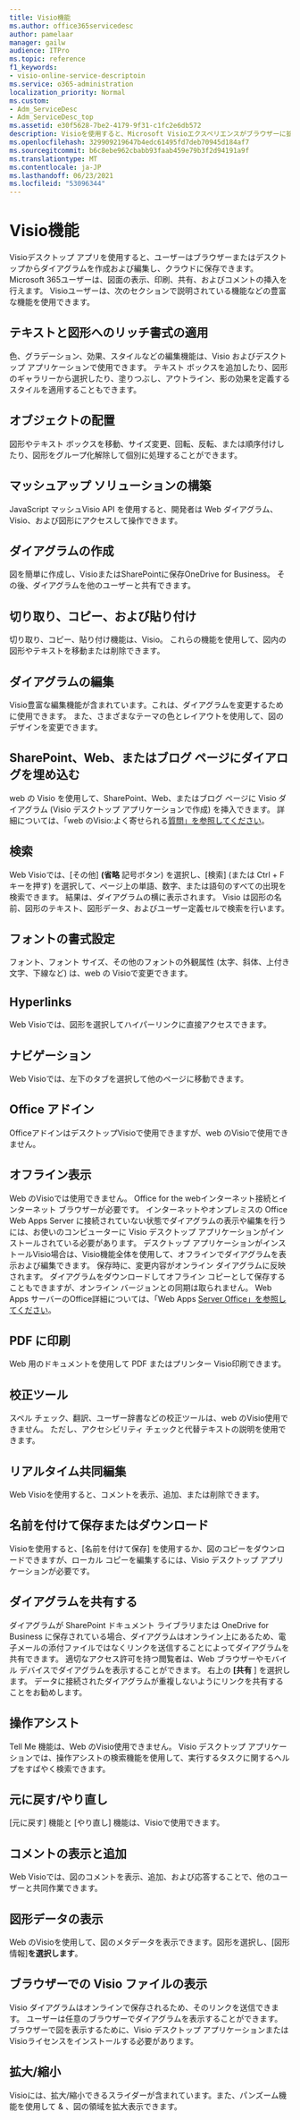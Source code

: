 ```yaml
---
title: Visio機能
ms.author: office365servicedesc
author: pamelaar
manager: gailw
audience: ITPro
ms.topic: reference
f1_keywords:
- visio-online-service-descriptoin
ms.service: o365-administration
localization_priority: Normal
ms.custom:
- Adm_ServiceDesc
- Adm_ServiceDesc_top
ms.assetid: e30f5628-7be2-4179-9f31-c1fc2e6db572
description: Visioを使用すると、Microsoft Visioエクスペリエンスがブラウザーに拡張され、クラウドに保存されたダイアグラムを作成および編集できます。 Microsoft 365ユーザーは、図面の表示、印刷、共有、およびコメントの挿入を行えます。
ms.openlocfilehash: 329909219647b4edc61495fd7deb70945d184af7
ms.sourcegitcommit: b6c8ebe962cbabb93faab459e79b3f2d94191a9f
ms.translationtype: MT
ms.contentlocale: ja-JP
ms.lasthandoff: 06/23/2021
ms.locfileid: "53096344"
---
```

# <a name="visio-features"></a>Visio機能

Visioデスクトップ アプリを使用すると、ユーザーはブラウザーまたはデスクトップからダイアグラムを作成および編集し、クラウドに保存できます。 Microsoft 365ユーザーは、図面の表示、印刷、共有、およびコメントの挿入を行えます。 Visioユーザーは、次のセクションで説明されている機能などの豊富な機能を使用できます。

## <a name="apply-rich-formatting-to-text-and-shapes"></a>テキストと図形へのリッチ書式の適用

色、グラデーション、効果、スタイルなどの編集機能は、Visio およびデスクトップ アプリケーションで使用できます。 テキスト ボックスを追加したり、図形のギャラリーから選択したり、塗りつぶし、アウトライン、影の効果を定義するスタイルを適用することもできます。

## <a name="arrange-objects"></a>オブジェクトの配置

図形やテキスト ボックスを移動、サイズ変更、回転、反転、または順序付けしたり、図形をグループ化解除して個別に処理することができます。

## <a name="build-mashup-solutions"></a>マッシュアップ ソリューションの構築

JavaScript マッシュVisio API を使用すると、開発者は Web ダイアグラム、Visio、および図形にアクセスして操作できます。

## <a name="create-diagrams"></a>ダイアグラムの作成

図を簡単に作成し、VisioまたはSharePointに保存OneDrive for Business。 その後、ダイアグラムを他のユーザーと共有できます。

## <a name="cut-copy-and-paste"></a>切り取り、コピー、および貼り付け

切り取り、コピー、貼り付け機能は、Visio。 これらの機能を使用して、図内の図形やテキストを移動または削除できます。

## <a name="edit-diagrams"></a>ダイアグラムの編集

Visio豊富な編集機能が含まれています。これは、ダイアグラムを変更するために使用できます。 また、さまざまなテーマの色とレイアウトを使用して、図のデザインを変更できます。

## <a name="embed-diagram-in-a-sharepoint-web-or-blog-page"></a>SharePoint、Web、またはブログ ページにダイアログを埋め込む

web の Visio を使用して、SharePoint、Web、またはブログ ページに Visio ダイアグラム (Visio デスクトップ アプリケーションで作成) を挿入できます。 詳細については、「web のVisio:よく寄せられる[質問」を参照してください](https://support.office.com/article/e6647040-2fca-42ec-9fa5-d16a4e39e0ee)。

## <a name="find"></a>検索

Web Visioでは、[その他] **(省略** 記号ボタン) を選択し、[検索] (または Ctrl + F キーを押す) を選択して、ページ上の単語、数字、または語句のすべての出現を検索できます。 結果は、ダイアグラムの横に表示されます。 Visio は図形の名前、図形のテキスト、図形データ、およびユーザー定義セルで検索を行います。

## <a name="font-formatting"></a>フォントの書式設定

フォント、フォント サイズ、その他のフォントの外観属性 (太字、斜体、上付き文字、下線など) は、web の Visioで変更できます。

## <a name="hyperlinks"></a>Hyperlinks

Web Visioでは、図形を選択してハイパーリンクに直接アクセスできます。

## <a name="navigation"></a>ナビゲーション

Web Visioでは、左下のタブを選択して他のページに移動できます。

## <a name="office-add-ins"></a>Office アドイン

OfficeアドインはデスクトップVisioで使用できますが、web のVisioで使用できません。

## <a name="offline-viewing"></a>オフライン表示

Web のVisioでは使用できません。 Office for the webインターネット接続とインターネット ブラウザーが必要です。 インターネットやオンプレミスの Office Web Apps Server に接続されていない状態でダイアグラムの表示や編集を行うには、お使いのコンピューターに Visio デスクトップ アプリケーションがインストールされている必要があります。 デスクトップ アプリケーションがインストールVisio場合は、Visio機能全体を使用して、オフラインでダイアグラムを表示および編集できます。 保存時に、変更内容がオンライン ダイアグラムに反映されます。 ダイアグラムをダウンロードしてオフライン コピーとして保存することもできますが、オンライン バージョンとの同期は取られません。 Web Apps サーバーのOffice詳細については、「Web Apps [Server Office」を参照してください](/webappsserver/how-office-web-apps-work-on-premises-with-sharepoint-2013)。

## <a name="print-to-pdf"></a>PDF に印刷

Web 用のドキュメントを使用して PDF またはプリンター Visio印刷できます。

## <a name="proofing-tools"></a>校正ツール

スペル チェック、翻訳、ユーザー辞書などの校正ツールは、web のVisio使用できません。 ただし、アクセシビリティ チェックと代替テキストの説明を使用できます。

## <a name="real-time-co-authoring"></a>リアルタイム共同編集

Web Visioを使用すると、コメントを表示、追加、または削除できます。

## <a name="save-as-or-download-a-copy"></a>名前を付けて保存またはダウンロード

Visioを使用すると、[名前を付けて保存] を使用するか、図のコピーをダウンロードできますが、ローカル コピーを編集するには、Visio デスクトップ アプリケーションが必要です。

## <a name="share-a-diagram"></a>ダイアグラムを共有する

ダイアグラムが SharePoint ドキュメント ライブラリまたは OneDrive for Business に保存されている場合、ダイアグラムはオンライン上にあるため、電子メールの添付ファイルではなくリンクを送信することによってダイアグラムを共有できます。 適切なアクセス許可を持つ閲覧者は、Web ブラウザーやモバイル デバイスでダイアグラムを表示することができます。 右上の **[共有** ] を選択します。 データに接続されたダイアグラムが重複しないようにリンクを共有することをお勧めします。

## <a name="tell-me"></a>操作アシスト

Tell Me 機能は、Web のVisio使用できません。 Visio デスクトップ アプリケーションでは、操作アシストの検索機能を使用して、実行するタスクに関するヘルプをすばやく検索できます。

## <a name="undo-and-redo"></a>元に戻す/やり直し

[元に戻す] 機能と [やり直し] 機能は、Visioで使用できます。

## <a name="view-and-add-comments"></a>コメントの表示と追加

Web Visioでは、図のコメントを表示、追加、および応答することで、他のユーザーと共同作業できます。

## <a name="view-shape-data"></a>図形データの表示

Web のVisioを使用して、図のメタデータを表示できます。図形を選択し、[図形情報]**を選択します**。

## <a name="view-visio-files-in-the-browser"></a>ブラウザーでの Visio ファイルの表示

Visio ダイアグラムはオンラインで保存されるため、そのリンクを送信できます。 ユーザーは任意のブラウザーでダイアグラムを表示することができます。 ブラウザーで図を表示するために、Visio デスクトップ アプリケーションまたは Visioライセンスをインストールする必要があります。

## <a name="zoom"></a>拡大/縮小

Visioには、拡大/縮小できるスライダーが含まれています。また、パンズーム機能を使用して &amp; 、図の領域を拡大表示できます。
